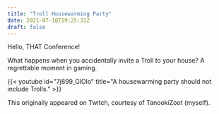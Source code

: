 ```yaml
---
title: "Troll Housewarming Party"
date: 2021-07-18T19:25:31Z
draft: false
---
```


Hello, THAT Conference!

What happens when you accidentally invite a Troll to your house? A regrettable moment in gaming.

{{< youtube id="7j899_GlOlo" title="A housewarming party should not include Trolls." >}}

This originally appeared on Twitch, courtesy of TanookiZoot (myself).
